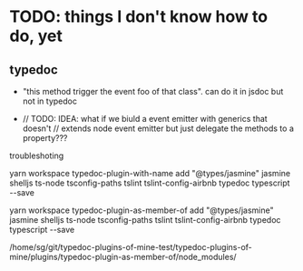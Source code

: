 
# TODO: things I don't know how to do, yet

## typedoc

 * "this method trigger the event foo of that class". can do it in jsdoc but not in typedoc

*
    // TODO: IDEA: what if we biuld a event emitter with generics that doesn't 
    // extends node event emitter but just delegate the methods to a property???






troubleshoting

yarn workspace typedoc-plugin-with-name  add  "@types/jasmine"  jasmine shelljs ts-node tsconfig-paths tslint tslint-config-airbnb typedoc typescript --save 

yarn workspace typedoc-plugin-as-member-of add  "@types/jasmine"  jasmine shelljs ts-node tsconfig-paths tslint tslint-config-airbnb typedoc typescript --save 

/home/sg/git/typedoc-plugins-of-mine-test/typedoc-plugins-of-mine/plugins/typedoc-plugin-as-member-of/node_modules/